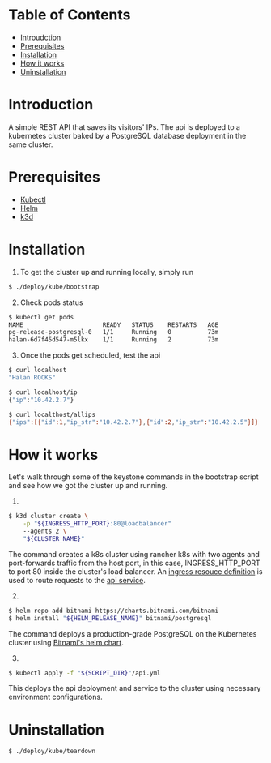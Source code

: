 # Table of Contents

- [Introudction](#Introduction)
- [Prerequisites](#Prerequisites)
- [Installation](#Installation)
- [How it works](<#How\ it\ works>)
- [Uninstallation](#Uninstallation)

# Introduction

A simple REST API that saves its visitors' IPs. The api is deployed to a kubernetes cluster baked by a PostgreSQL
database deployment in the same cluster.

# Prerequisites

- [Kubectl](https://kubernetes.io/docs/tasks/tools/install-kubectl/)
- [Helm](https://helm.sh/docs/intro/install/)
- [k3d](https://rancher.com/docs/k3s/latest/en/installation/)

# Installation

1. To get the cluster up and running locally, simply run

```bash
$ ./deploy/kube/bootstrap
```

2. Check pods status

```bash
$ kubectl get pods
NAME                      READY   STATUS    RESTARTS   AGE
pg-release-postgresql-0   1/1     Running   0          73m
halan-6d7f45d547-m5lkx    1/1     Running   2          73m

```

3. Once the pods get scheduled, test the api

```bash
$ curl localhost
"Halan ROCKS"

$ curl localhost/ip
{"ip":"10.42.2.7"}

$ curl localthost/allips
{"ips":[{"id":1,"ip_str":"10.42.2.7"},{"id":2,"ip_str":"10.42.2.5"}]}
```

# How it works

Let's walk through some of the keystone commands in the bootstrap script and see how we got the cluster up and running.

1.

```bash
$ k3d cluster create \
    -p "${INGRESS_HTTP_PORT}:80@loadbalancer"
    --agents 2 \
    "${CLUSTER_NAME}"
```

The command creates a k8s cluster using rancher k8s with two agents and port-forwards traffic from the host port, in this case, INGRESS_HTTP_PORT to port 80 inside the cluster's load balancer. An [ingress resouce definition](https://github.com/A-Fayez/halan/blob/6f5ab53b79e619fd21f8caa4fd7e29f5a62a34d4/deploy/kube/api.yml#L2) is used to route requests to the [api service](https://github.com/A-Fayez/halan/blob/6f5ab53b79e619fd21f8caa4fd7e29f5a62a34d4/deploy/kube/api.yml#L19).

2.

```bash
$ helm repo add bitnami https://charts.bitnami.com/bitnami
$ helm install "${HELM_RELEASE_NAME}" bitnami/postgresql
```

The command deploys a production-grade PostgreSQL on the Kubernetes cluster using [Bitnami's helm chart](https://github.com/bitnami/charts/tree/master/bitnami/postgresql/#installing-the-chart).

3.

```bash
$ kubectl apply -f "${SCRIPT_DIR}"/api.yml
```

This deploys the api deployment and service to the cluster using necessary environment configurations.

# Uninstallation

```bash
$ ./deploy/kube/teardown
```

